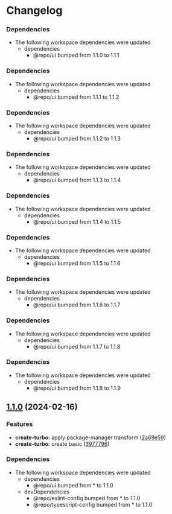 # Changelog

### Dependencies

* The following workspace dependencies were updated
  * dependencies
    * @repo/ui bumped from 1.1.0 to 1.1.1

### Dependencies

* The following workspace dependencies were updated
  * dependencies
    * @repo/ui bumped from 1.1.1 to 1.1.2

### Dependencies

* The following workspace dependencies were updated
  * dependencies
    * @repo/ui bumped from 1.1.2 to 1.1.3

### Dependencies

* The following workspace dependencies were updated
  * dependencies
    * @repo/ui bumped from 1.1.3 to 1.1.4

### Dependencies

* The following workspace dependencies were updated
  * dependencies
    * @repo/ui bumped from 1.1.4 to 1.1.5

### Dependencies

* The following workspace dependencies were updated
  * dependencies
    * @repo/ui bumped from 1.1.5 to 1.1.6

### Dependencies

* The following workspace dependencies were updated
  * dependencies
    * @repo/ui bumped from 1.1.6 to 1.1.7

### Dependencies

* The following workspace dependencies were updated
  * dependencies
    * @repo/ui bumped from 1.1.7 to 1.1.8

### Dependencies

* The following workspace dependencies were updated
  * dependencies
    * @repo/ui bumped from 1.1.8 to 1.1.9

## [1.1.0](https://github.com/0xdbe/turborepo-test/compare/docs-v1.0.0...docs-v1.1.0) (2024-02-16)


### Features

* **create-turbo:** apply package-manager transform ([2a69e59](https://github.com/0xdbe/turborepo-test/commit/2a69e594ef9b177eb1a452d66f73e0dd4c9b82e4))
* **create-turbo:** create basic ([3977796](https://github.com/0xdbe/turborepo-test/commit/39777960ef9afa7f1160f8da8e6c7132f03db137))


### Dependencies

* The following workspace dependencies were updated
  * dependencies
    * @repo/ui bumped from * to 1.1.0
  * devDependencies
    * @repo/eslint-config bumped from * to 1.1.0
    * @repo/typescript-config bumped from * to 1.1.0
